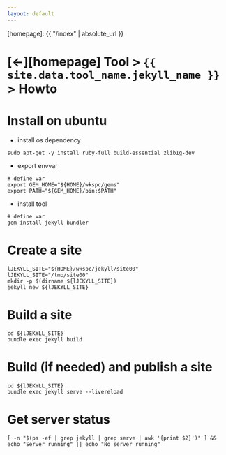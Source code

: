 ```yaml
---
layout: default
---
```



[//]: #(Reference)
[homepage]:   {{ "/index" | absolute_url }}

# [&larr;][homepage] Tool > `{{ site.data.tool_name.jekyll_name }}` > Howto
# Install on ubuntu
- install os dependency
```shell
sudo apt-get -y install ruby-full build-essential zlib1g-dev
```
- export envvar
```shell
# define var
export GEM_HOME="${HOME}/wkspc/gems"
export PATH="${GEM_HOME}/bin:$PATH"
```

- install tool
```shell
# define var
gem install jekyll bundler
```
# Create a site
```shell
lJEKYLL_SITE="${HOME}/wkspc/jekyll/site00"
lJEKYLL_SITE="/tmp/site00"
mkdir -p $(dirname ${lJEKYLL_SITE})
jekyll new ${lJEKYLL_SITE} 
``` 

# Build a site
```shell
cd ${lJEKYLL_SITE}
bundle exec jekyll build
``` 

# Build (if needed) and publish a site
```shell
cd ${lJEKYLL_SITE}
bundle exec jekyll serve --livereload
``` 

# Get server status
```shell
[ -n "$(ps -ef | grep jekyll | grep serve | awk '{print $2}')" ] && echo "Server running" || echo "No server running"


``` 
